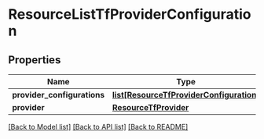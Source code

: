 # ResourceListTfProviderConfiguration

## Properties
Name | Type | Description | Notes
------------ | ------------- | ------------- | -------------
**provider_configurations** | [**list[ResourceTfProviderConfiguration]**](ResourceTfProviderConfiguration.md) |  | 
**provider** | [**ResourceTfProvider**](ResourceTfProvider.md) |  | [optional] 

[[Back to Model list]](../README.md#documentation-for-models) [[Back to API list]](../README.md#documentation-for-api-endpoints) [[Back to README]](../README.md)


